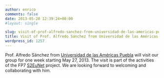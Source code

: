 ```yaml
---
author: enrico
comments: false
date: 2013-05-20 12:39:24+00:00
#layout: single

slug: visit-of-prof-alfredo-sanchez-from-universidad-de-las-americas-puebla
title: Visit of Prof. Alfredo Sánchez from Universidad de las Américas Puebla
wordpress_id: 1257
---
```


Prof. Alfredo Sánchez from [Universidad de las Américas Puebla](http://ict.udlap.mx) will visit our group for one week starting May 27, 2013. The visit is part of the activities of the FP7 [S2EuNet](http://s2eunet.org) project. We are looking forward to welcoming and collaborating with him.
